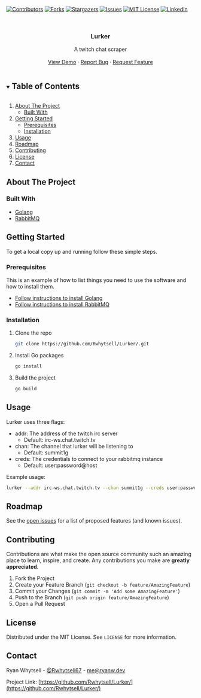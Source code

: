 [![Contributors][contributors-shield]][contributors-url]
[![Forks][forks-shield]][forks-url]
[![Stargazers][stars-shield]][stars-url]
[![Issues][issues-shield]][issues-url]
[![MIT License][license-shield]][license-url]
[![LinkedIn][linkedin-shield]][linkedin-url]



<!-- PROJECT LOGO -->
<br />
<p>
  <a href="https://github.com/Rwhytsell/Lurker/">
    <!-- <img src="images/logo.png" alt="Logo" width="80" height="80"> -->
  </a>

  <h3 align="center">Lurker</h3>

  <div align="center">
    A twitch chat scraper
    <br />
    <!-- <a href="https://github.com/Rwhytsell/Lurker/"><strong>Explore the docs »</strong></a>
    <br /> -->
    <br />
    <a href="https://github.com/Rwhytsell/Lurker/">View Demo</a>
    ·
    <a href="https://github.com/Rwhytsell/Lurker/issues">Report Bug</a>
    ·
    <a href="https://github.com/Rwhytsell/Lurker/issues">Request Feature</a>
  </div>
</p>



<!-- TABLE OF CONTENTS -->
<details open="open">
  <summary><h2 style="display: inline-block">Table of Contents</h2></summary>
  <ol>
    <li>
      <a href="#about-the-project">About The Project</a>
      <ul>
        <li><a href="#built-with">Built With</a></li>
      </ul>
    </li>
    <li>
      <a href="#getting-started">Getting Started</a>
      <ul>
        <li><a href="#prerequisites">Prerequisites</a></li>
        <li><a href="#installation">Installation</a></li>
      </ul>
    </li>
    <li><a href="#usage">Usage</a></li>
    <li><a href="#roadmap">Roadmap</a></li>
    <li><a href="#contributing">Contributing</a></li>
    <li><a href="#license">License</a></li>
    <li><a href="#contact">Contact</a></li>
  </ol>
</details>



<!-- ABOUT THE PROJECT -->
## About The Project

### Built With

* [Golang](https://golang.org/)
* [RabbitMQ](https://www.rabbitmq.com/)

<!-- GETTING STARTED -->
## Getting Started

To get a local copy up and running follow these simple steps.

### Prerequisites

This is an example of how to list things you need to use the software and how to install them.
* [Follow instructions to install Golang](https://go.dev/learn/)
* [Follow instructions to install RabbitMQ](https://www.rabbitmq.com/download.html)

### Installation

1. Clone the repo
   ```sh
   git clone https://github.com/Rwhytsell/Lurker/.git
   ```
2. Install Go packages
   ```sh
   go install
   ```
3. Build the project
      ```sh
      go build
      ```



<!-- USAGE EXAMPLES -->
## Usage

Lurker uses three flags:
* addr: The address of the twitch irc server
  * Default: irc-ws.chat.twitch.tv
* chan: The channel that lurker will be listening to
  * Default: summit1g
* creds: The credentials to connect to your rabbitmq instance
  * Default: user:password@host

Example usage:
```sh
lurker --addr irc-ws.chat.twitch.tv --chan summit1g --creds user:password@host
```



<!-- ROADMAP -->
## Roadmap

See the [open issues](https://github.com/Rwhytsell/Lurker/issues) for a list of proposed features (and known issues).



<!-- CONTRIBUTING -->
## Contributing

Contributions are what make the open source community such an amazing place to learn, inspire, and create. Any contributions you make are **greatly appreciated**.

1. Fork the Project
2. Create your Feature Branch (`git checkout -b feature/AmazingFeature`)
3. Commit your Changes (`git commit -m 'Add some AmazingFeature'`)
4. Push to the Branch (`git push origin feature/AmazingFeature`)
5. Open a Pull Request



<!-- LICENSE -->
## License

Distributed under the MIT License. See `LICENSE` for more information.



<!-- CONTACT -->
## Contact

Ryan Whytsell - [@Rwhytsell67](https://twitter.com/@Rwhytsell67) - me@ryanw.dev

Project Link: [https://github.com/Rwhytsell/Lurker/](https://github.com/Rwhytsell/Lurker/)


<!-- MARKDOWN LINKS & IMAGES -->
<!-- https://www.markdownguide.org/basic-syntax/#reference-style-links -->
[contributors-shield]: https://img.shields.io/github/contributors/RWhytsell/repo.svg?style=for-the-badge
[contributors-url]: https://github.com/Rwhytsell/Lurker/graphs/contributors
[forks-shield]: https://img.shields.io/github/forks/RWhytsell/repo.svg?style=for-the-badge
[forks-url]: https://github.com/Rwhytsell/Lurker/network/members
[stars-shield]: https://img.shields.io/github/stars/RWhytsell/repo.svg?style=for-the-badge
[stars-url]: https://github.com/Rwhytsell/Lurker/stargazers
[issues-shield]: https://img.shields.io/github/issues/RWhytsell/repo.svg?style=for-the-badge
[issues-url]: https://github.com/Rwhytsell/Lurker/issues
[license-shield]: https://img.shields.io/github/license/RWhytsell/repo.svg?style=for-the-badge
[license-url]: https://github.com/rwhytsell/Lurker/blob/master/LICENSE.txt
[linkedin-shield]: https://img.shields.io/badge/-LinkedIn-black.svg?style=for-the-badge&logo=linkedin&colorB=555
[linkedin-url]: https://linkedin.com/in/rwhytsell
